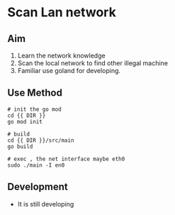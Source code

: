 # Scan Lan network

## Aim

1. Learn the network knowledge
2. Scan the local network to find other illegal machine
3. Familiar use goland for developing.

## Use Method

```
# init the go mod
cd {{ DIR }}
go mod init

# build 
cd {{ DIR }}/src/main
go build 

# exec , the net interface maybe eth0
sudo ./main -I en0
```

## Development

* It is still developing
